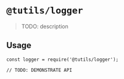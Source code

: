 # `@tutils/logger`

> TODO: description

## Usage

```
const logger = require('@tutils/logger');

// TODO: DEMONSTRATE API
```
